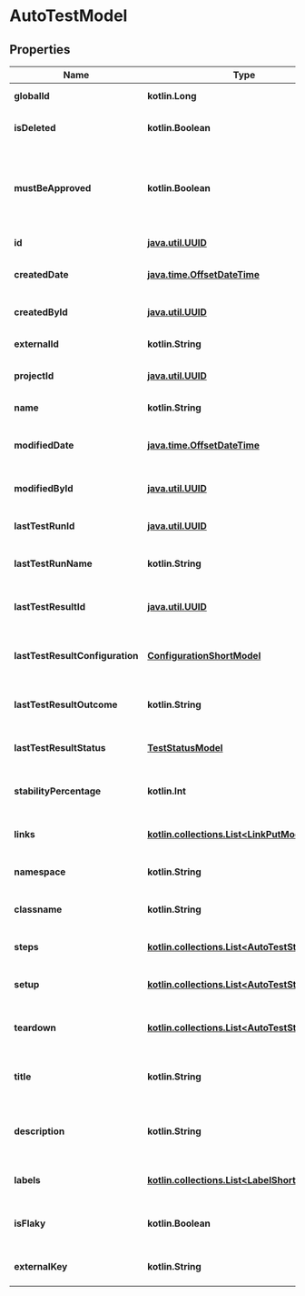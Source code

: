 
# AutoTestModel

## Properties
| Name | Type | Description | Notes |
| ------------ | ------------- | ------------- | ------------- |
| **globalId** | **kotlin.Long** | Global ID of the autotest |  |
| **isDeleted** | **kotlin.Boolean** | Indicates if the autotest is deleted |  |
| **mustBeApproved** | **kotlin.Boolean** | Indicates if the autotest has unapproved changes from linked work items |  |
| **id** | [**java.util.UUID**](java.util.UUID.md) | Unique ID of the autotest |  |
| **createdDate** | [**java.time.OffsetDateTime**](java.time.OffsetDateTime.md) | Creation date of the autotest |  |
| **createdById** | [**java.util.UUID**](java.util.UUID.md) | Unique ID of the project creator |  |
| **externalId** | **kotlin.String** | External ID of the autotest |  |
| **projectId** | [**java.util.UUID**](java.util.UUID.md) | Unique ID of the autotest project |  |
| **name** | **kotlin.String** | Name of the autotest |  |
| **modifiedDate** | [**java.time.OffsetDateTime**](java.time.OffsetDateTime.md) | Last modification date of the project |  [optional] |
| **modifiedById** | [**java.util.UUID**](java.util.UUID.md) | Unique ID of the project last editor |  [optional] |
| **lastTestRunId** | [**java.util.UUID**](java.util.UUID.md) | Unique ID of the autotest last test run |  [optional] |
| **lastTestRunName** | **kotlin.String** | Name of the autotest last test run |  [optional] |
| **lastTestResultId** | [**java.util.UUID**](java.util.UUID.md) | Unique ID of the autotest last test result |  [optional] |
| **lastTestResultConfiguration** | [**ConfigurationShortModel**](ConfigurationShortModel.md) | Configuration of the autotest last test result |  [optional] |
| **lastTestResultOutcome** | **kotlin.String** | Outcome of the autotest last test result |  [optional] |
| **lastTestResultStatus** | [**TestStatusModel**](TestStatusModel.md) | Status of the autotest last test result |  [optional] |
| **stabilityPercentage** | **kotlin.Int** | Stability percentage of the autotest |  [optional] |
| **links** | [**kotlin.collections.List&lt;LinkPutModel&gt;**](LinkPutModel.md) | Collection of the autotest links |  [optional] |
| **namespace** | **kotlin.String** | Name of the autotest namespace |  [optional] |
| **classname** | **kotlin.String** | Name of the autotest class |  [optional] |
| **steps** | [**kotlin.collections.List&lt;AutoTestStepModel&gt;**](AutoTestStepModel.md) | Collection of the autotest steps |  [optional] |
| **setup** | [**kotlin.collections.List&lt;AutoTestStepModel&gt;**](AutoTestStepModel.md) | Collection of the autotest setup steps |  [optional] |
| **teardown** | [**kotlin.collections.List&lt;AutoTestStepModel&gt;**](AutoTestStepModel.md) | Collection of the autotest teardown steps |  [optional] |
| **title** | **kotlin.String** | Name of the autotest in autotest&#39;s card |  [optional] |
| **description** | **kotlin.String** | Description of the autotest in autotest&#39;s card |  [optional] |
| **labels** | [**kotlin.collections.List&lt;LabelShortModel&gt;**](LabelShortModel.md) | Collection of the autotest labels |  [optional] |
| **isFlaky** | **kotlin.Boolean** | Indicates if the autotest is marked as flaky |  [optional] |
| **externalKey** | **kotlin.String** | External key of the autotest |  [optional] |



